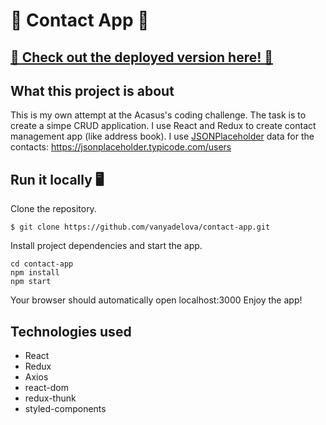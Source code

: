 # 📖  Contact App 📖 
## [ 📘 Check out the deployed version here! 📘](https://currency-converterapp.netlify.com/)

## What this project is about
This is my own attempt at the Acasus's coding challenge. The task is to create a simpe CRUD application. I use React and Redux to create contact management app (like address book). I use [JSONPlaceholder](https://jsonplaceholder.typicode.com/) data for the contacts: https://jsonplaceholder.typicode.com/users


## Run it locally 🖥

Clone the repository.
```
$ git clone https://github.com/vanyadelova/contact-app.git
```
Install project dependencies and start the app.

```
cd contact-app
npm install
npm start
```

Your browser should automatically open localhost:3000 Enjoy the app!


## Technologies used

- React
- Redux
- Axios
- react-dom
- redux-thunk
- styled-components






